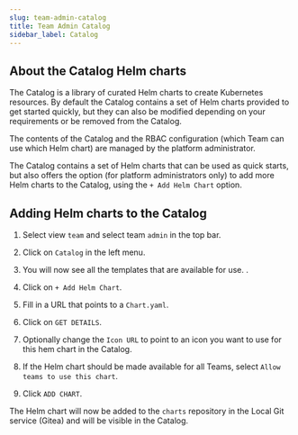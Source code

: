 ```yaml
---
slug: team-admin-catalog
title: Team Admin Catalog
sidebar_label: Catalog
---
```


## About the Catalog Helm charts

The Catalog is a library of curated Helm charts to create Kubernetes resources. By default the Catalog contains a set of Helm charts provided to get started quickly, but they can also be modified depending on your requirements or be removed from the Catalog. 

The contents of the Catalog and the RBAC configuration (which Team can use which Helm chart) are managed by the platform administrator.

The Catalog contains a set of Helm charts that can be used as quick starts, but also offers the option (for platform administrators only) to add more Helm charts to the Catalog, using the `+ Add Helm Chart` option.

## Adding Helm charts to the Catalog

1. Select view `team` and select team `admin` in the top bar.

2. Click on `Catalog` in the left menu.

3. You will now see all the templates that are available for use.
.
4. Click on `+ Add Helm Chart`.

5. Fill in a URL that points to a `Chart.yaml`.

6. Click on `GET DETAILS`.

7. Optionally change the `Icon URL` to point to an icon you want to use for this hem chart in the Catalog.

8. If the Helm chart should be made available for all Teams, select `Allow teams to use this chart`.

8. Click `ADD CHART`.

The Helm chart will now be added to the `charts` repository in the Local Git service (Gitea) and will be visible in the Catalog.





